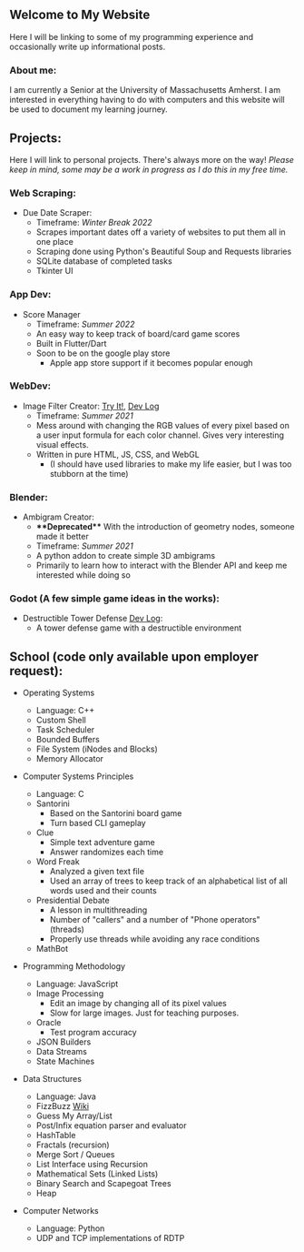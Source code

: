 ## Welcome to My Website

Here I will be linking to some of my programming experience and occasionally write up informational posts.

### About me:

I am currently a Senior at the University of Massachusetts Amherst. I am interested in everything having to do with computers and
this website will be used to document my learning journey.

## Projects:
Here I will link to personal projects. There's always more on the way!
*Please keep in mind, some may be a work in progress as I do this in my free time.*

### Web Scraping:
- Due Date Scraper:
  - Timeframe: _Winter Break 2022_
  - Scrapes important dates off a variety of websites to put them all in one place
  - Scraping done using Python's Beautiful Soup and Requests libraries
  - SQLite database of completed tasks
  - Tkinter UI

### App Dev:
- Score Manager
  - Timeframe: _Summer 2022_
  - An easy way to keep track of board/card game scores
  - Built in Flutter/Dart
  - Soon to be on the google play store
    - Apple app store support if it becomes popular enough

### WebDev:
- Image Filter Creator: [Try It!](https://newviewdev.github.io/filterCreatorMinimized/), [Dev Log](/projectRemarks/filterCreator.md)
  - Timeframe: _Summer 2021_
  - Mess around with changing the RGB values of every pixel based on a user input formula for each color channel. Gives very interesting visual effects.
  - Written in pure HTML, JS, CSS, and WebGL
    - (I should have used libraries to make my life easier, but I was too stubborn at the time)

### Blender:
- Ambigram Creator:
  - **\*\*Deprecated\*\*** With the introduction of geometry nodes, someone made it better
  - Timeframe: _Summer 2021_
  - A python addon to create simple 3D ambigrams
  - Primarily to learn how to interact with the Blender API and keep me interested while doing so

### Godot (A few simple game ideas in the works):
- Destructible Tower Defense [Dev Log](/projectRemarks/destructibleTD/devLog1.md):
  - A tower defense game with a destructible environment
  
## School (code only available upon employer request):
  - Operating Systems
    - Language: C++
    - Custom Shell
    - Task Scheduler
    - Bounded Buffers
    - File System (iNodes and Blocks)
    - Memory Allocator

- Computer Systems Principles
  - Language: C
  - Santorini
    - Based on the Santorini board game
    - Turn based CLI gameplay
  - Clue
    - Simple text adventure game
    - Answer randomizes each time
  - Word Freak
    - Analyzed a given text file
    - Used an array of trees to keep track of an alphabetical list of all words used and their counts
  - Presidential Debate
    - A lesson in multithreading
    - Number of "callers" and a number of "Phone operators" (threads)
    - Properly use threads while avoiding any race conditions
  - MathBot

- Programming Methodology
  - Language: JavaScript
  - Image Processing
    - Edit an image by changing all of its pixel values
    - Slow for large images. Just for teaching purposes.
  - Oracle
    - Test program accuracy
  - JSON Builders
  - Data Streams
  - State Machines

- Data Structures
  - Language: Java
  - FizzBuzz [Wiki](https://en.wikipedia.org/wiki/Fizz_buzz)
  - Guess My Array/List
  - Post/Infix equation parser and evaluator
  - HashTable
  - Fractals (recursion)
  - Merge Sort / Queues
  - List Interface using Recursion
  - Mathematical Sets (Linked Lists)
  - Binary Search and Scapegoat Trees
  - Heap

- Computer Networks
  - Language: Python
  - UDP and TCP implementations of RDTP